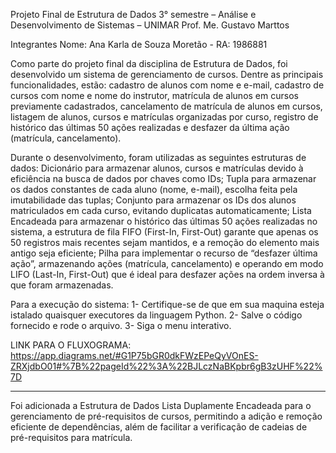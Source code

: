 Projeto Final de Estrutura de Dados 3° semestre – Análise e Desenvolvimento de Sistemas – UNIMAR Prof. Me. Gustavo Marttos

Integrantes Nome: Ana Karla de Souza Moretão - RA: 1986881

Como parte do projeto final da disciplina de Estrutura de Dados, foi desenvolvido um sistema de gerenciamento de cursos. Dentre as principais funcionalidades, estão: cadastro de alunos com nome e e-mail, cadastro de cursos com nome e nome do instrutor, matrícula de alunos em cursos previamente cadastrados, cancelamento de matrícula de alunos em cursos, listagem de alunos, cursos e matrículas organizadas por curso, registro de histórico das últimas 50 ações realizadas e desfazer da última ação (matrícula, cancelamento).

Durante o desenvolvimento, foram utilizadas as seguintes estruturas de dados: Dicionário para armazenar alunos, cursos e matrículas devido à eficiência na busca de dados por chaves como IDs; Tupla para armazenar os dados constantes de cada aluno (nome, e-mail), escolha feita pela imutabilidade das tuplas; Conjunto para armazenar os IDs dos alunos matriculados em cada curso, evitando duplicatas automaticamente; Lista Encadeada para armazenar o histórico das últimas 50 ações realizadas no sistema, a estrutura de fila FIFO (First-In, First-Out) garante que apenas os 50 registros mais recentes sejam mantidos, e a remoção do elemento mais antigo seja eficiente; Pilha para implementar o recurso de “desfazer última ação”, armazenando ações (matrícula, cancelamento) e operando em modo LIFO (Last-In, First-Out) que é ideal para desfazer ações na ordem inversa à que foram armazenadas.

Para a execução do sistema:
1- Certifique-se de que em sua maquina esteja istalado quaisquer executores da linguagem Python.
2- Salve o código fornecido e rode o arquivo.
3- Siga o menu interativo.

LINK PARA O FLUXOGRAMA:
https://app.diagrams.net/#G1P75bGR0dkFWzEPeQyVOnES-ZRXjdbO01#%7B%22pageId%22%3A%22BJLczNaBKpbr6gB3zUHF%22%7D

---

Foi adicionada a Estrutura de Dados Lista Duplamente Encadeada para o gerenciamento de pré-requisitos de cursos, permitindo a adição e remoção eficiente de dependências, além de facilitar a verificação de cadeias de pré-requisitos para matrícula.
